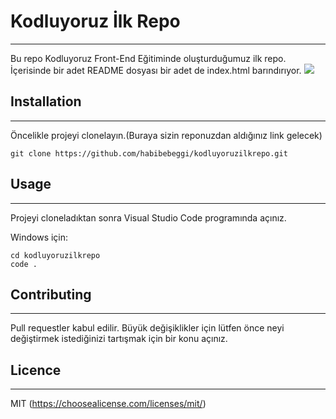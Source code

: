# Kodluyoruz İlk Repo
---
Bu repo Kodluyoruz Front-End Eğitiminde oluşturduğumuz ilk repo. İçerisinde bir adet README dosyası bir adet de index.html barındırıyor.
![](C:\Users\beggi\Pictures\Screenshots)
## Installation
---
Öncelikle projeyi clonelayın.(Buraya sizin reponuzdan aldığınız link gelecek)

` git clone https://github.com/habibebeggi/kodluyoruzilkrepo.git `


## Usage
---

Projeyi cloneladıktan sonra Visual Studio Code programında açınız.

Windows için:
```
cd kodluyoruzilkrepo
code .
```

## Contributing
---
Pull requestler kabul edilir. Büyük değişiklikler için lütfen önce neyi değiştirmek istediğinizi tartışmak için bir konu açınız.

## Licence
---
MIT (https://choosealicense.com/licenses/mit/)


